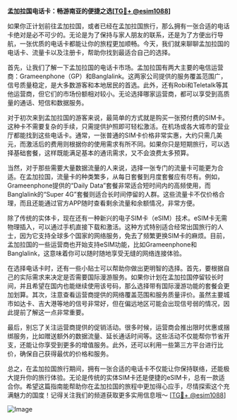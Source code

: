 **孟加拉国电话卡：畅游南亚的便捷之选[[TG💪+ @esim1088](https://t.me/s/esim1088)]**

如果你正计划前往孟加拉国，或者已经在孟加拉国旅行，那么拥有一张合适的电话卡绝对是必不可少的。无论是为了保持与家人朋友的联系，还是为了方便出行导航，一张优质的电话卡都能让你的旅程更加顺畅。今天，我们就来聊聊孟加拉国的电话卡、流量卡以及注册卡，帮助你找到最适合自己的选择。

首先，让我们了解一下孟加拉国的电话卡市场。孟加拉国有两大主要的电信运营商：Grameenphone（GP）和Banglalink。这两家公司提供的服务覆盖范围广，信号质量稳定，是大多数游客和本地居民的首选。此外，还有Robi和Teletalk等其他运营商，但它们的市场份额相对较小。无论选择哪家运营商，都可以享受到高质量的通话、短信和数据服务。

对于初次来到孟加拉国的游客来说，最简单的方式就是购买一张预付费的SIM卡。这种卡不需要复杂的手续，只需提供护照即可轻松激活。在机场或各大城市的营业厅都能找到这些电话卡。通常，一张普通的SIM卡价格非常实惠，大约只需几美元，而激活后的费用则根据你的使用需求有所不同。如果你只是短期旅行，可以选择基础套餐，这样既能满足基本的通讯需求，又不会浪费太多预算。

当然，对于那些需要大量数据流量的人来说，选择一张专门的流量卡可能更为合适。在孟加拉国，流量卡的种类繁多，从每日套餐到月度套餐应有尽有。例如，Grameenphone提供的“Daily Data”套餐非常适合短时间内的高频使用，而Banglalink的“Super 4G”套餐则适合长时间停留的人群。这些流量卡不仅价格合理，而且还能通过官方APP随时查看剩余流量和余额情况，非常方便。

除了传统的实体卡，现在还有一种新兴的电子SIM卡（eSIM）技术。eSIM卡无需物理插入，可以通过手机直接下载和激活。这种方式特别适合经常出国旅行的人士，因为它支持全球多个国家的网络服务，免去了频繁更换SIM卡的麻烦。目前，孟加拉国的一些运营商也开始支持eSIM功能，比如Grameenphone和Banglalink，这意味着你可以随时随地享受无缝的网络连接体验。

在选择电话卡时，还有一些小贴士可以帮助你做出更明智的选择。首先，要根据自己的实际需求来决定是否需要国际漫游服务。如果你计划在孟加拉国停留较长时间，并且希望在国内也能继续使用该号码，那么选择带有国际漫游功能的套餐会更加划算。其次，注意查看运营商提供的网络覆盖范围和服务质量评价。虽然主要城市如达卡、吉大港等地的信号非常好，但在偏远地区可能会出现信号弱的情况，因此提前了解这一点非常重要。

最后，别忘了关注运营商提供的促销活动。很多时候，运营商会推出限时优惠或捆绑服务，比如赠送额外的数据流量、延长通话时间等。这些活动不仅能帮你节省开支，还能让你享受到更多的增值服务。此外，还可以利用一些第三方平台进行比价，确保自己获得最优的价格和服务。

总之，在孟加拉国旅行期间，拥有一张合适的电话卡不仅能让你保持联络，还能极大提升你的旅行体验。无论是传统的实体SIM卡还是便捷的eSIM卡，总有一款适合你。希望这篇指南能帮助你在孟加拉国的旅程中更加得心应手，尽情探索这个充满魅力的国度！记得关注我们的频道获取更多实用信息哦～ [[TG💪+ @esim1088](https://t.me/s/esim1088)]  

![Image](https://i.postimg.cc/4NQfJmqS/Snipaste-2025-05-13-00-14-12.png)